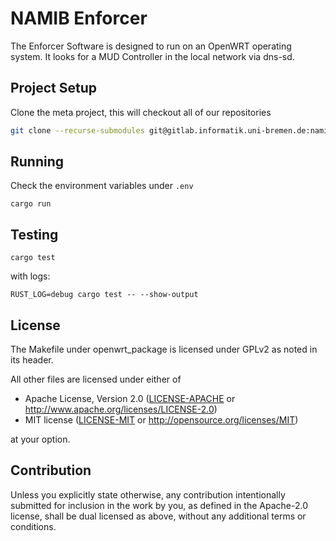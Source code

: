 # NAMIB Enforcer

The Enforcer Software is designed to run on an OpenWRT operating system.
It looks for a MUD Controller in the local network via dns-sd. 

## Project Setup

Clone the meta project, this will checkout all of our repositories
```sh
git clone --recurse-submodules git@gitlab.informatik.uni-bremen.de:namib/mud-controller-enforcer/controller-enforcer-metaproject.git namib
```

## Running

Check the environment variables under `.env`

`cargo run`

## Testing

`cargo test`

with logs:

`RUST_LOG=debug cargo test -- --show-output`

## License

The Makefile under openwrt_package is licensed under GPLv2 as noted in its header.

All other files are licensed under either of

* Apache License, Version 2.0
  ([LICENSE-APACHE](LICENSE-APACHE) or http://www.apache.org/licenses/LICENSE-2.0)
* MIT license
  ([LICENSE-MIT](LICENSE-MIT) or http://opensource.org/licenses/MIT)

at your option.

## Contribution

Unless you explicitly state otherwise, any contribution intentionally submitted
for inclusion in the work by you, as defined in the Apache-2.0 license, shall be
dual licensed as above, without any additional terms or conditions.
